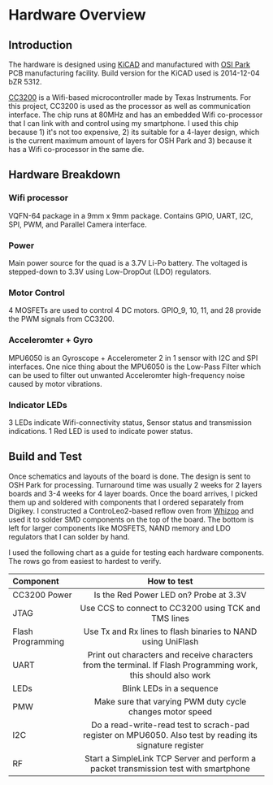 # Hardware Overview

## Introduction

The hardware is designed using [KiCAD](http://kicad-pcb.org/) and manufactured with [OSI Park](https://oshpark.com/) PCB manufacturing facility. Build version for the KiCAD used is 2014-12-04 bZR 5312.

[CC3200](http://www.ti.com/product/cc3200) is a Wifi-based microcontroller made by Texas Instruments. For this project, CC3200 is used as the processor as well as communication interface. The chip runs at 80MHz and has an embedded Wifi co-processor that I can link with and control using my smartphone. I used this chip because 1) it's not too expensive, 2) its suitable for a 4-layer design, which is the current maximum amount of layers for OSH Park and 3) because it has a Wifi co-processor in the same die.

## Hardware Breakdown

### Wifi processor

VQFN-64 package in a 9mm x 9mm package. Contains GPIO, UART, I2C, SPI, PWM, and Parallel Camera interface.

### Power

Main power source for the quad is a 3.7V Li-Po battery. The voltaged is stepped-down to 3.3V using Low-DropOut (LDO) regulators.

### Motor Control

4 MOSFETs are used to control 4 DC motors. GPIO_9, 10, 11, and 28 provide the PWM signals from CC3200.

### Acceleromter + Gyro

MPU6050 is an Gyroscope + Accelerometer 2 in 1 sensor with I2C and SPI interfaces. One nice thing about the MPU6050 is the Low-Pass Filter which can be used to filter out unwanted Acceleromter high-frequency noise caused by motor vibrations.

### Indicator LEDs

3 LEDs indicate Wifi-connectivity status, Sensor status and transmission indications. 1 Red LED is used to indicate power status.

## Build and Test

Once schematics and layouts of the board is done. The design is sent to OSH Park for processing. Turnaround time was usually 2 weeks for 2 layers boards and 3-4 weeks for 4 layer boards. Once the board arrives, I picked them up and soldered with components that I ordered separately from Digikey. I constructed a ControLeo2-based reflow oven from [Whizoo](http://www.whizoo.com/) and used it to solder SMD components on the top of the board. The bottom is left for larger components like MOSFETS, NAND memory and LDO regulators that I can solder by hand.

I used the following chart as a guide for testing each hardware components. The rows go from easiest to hardest to verify.

| Component | How to test |
| :--------- | :-----------: |
|CC3200 Power|Is the Red Power LED on? Probe at 3.3V|
|JTAG| Use CCS to connect to CC3200 using TCK and TMS lines |
|Flash Programming| Use Tx and Rx lines to flash binaries to NAND using UniFlash |
|UART|Print out characters and receive characters from the terminal. If Flash Programming work, this should also work|
|LEDs|Blink LEDs in a sequence|
|PMW|Make sure that varying PWM duty cycle changes motor speed|
|I2C|Do a read-write-read test to scrach-pad register on MPU6050. Also test by reading its signature register|
|RF|Start a SimpleLink TCP Server and perform a packet transmission test with smartphone|
